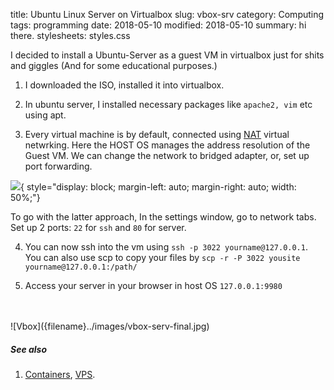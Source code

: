 title: Ubuntu Linux Server on Virtualbox
slug: vbox-srv
category: Computing
tags: programming
date: 2018-05-10
modified: 2018-05-10
summary: hi there.
stylesheets: styles.css
<!--Status: draft-->
I decided to install a Ubuntu-Server as a guest VM in virtualbox just for shits and giggles (And for some educational purposes.)

1. I downloaded the ISO, installed it into virtualbox.

2. In ubuntu server, I installed necessary packages like `apache2, vim` etc using apt.

3. Every virtual machine is by default, connected using [NAT](https://en.wikipedia.org/wiki/Network_address_translation) virtual netwrking. Here the HOST OS manages the address resolution of the Guest VM. We can change the network to bridged adapter, or, set up port forwarding. 

![]({filename}../images/nat_port_forwarding.jpg){  style="display: block; margin-left: auto; margin-right: auto; width: 50%;"}

To go with the latter approach, In the settings window, go to network tabs. Set up 2 ports: `22` for `ssh` and `80` for server.

4. You can now ssh into the vm using `ssh -p 3022 yourname@127.0.0.1`. You can also use scp to copy your files by `scp -r -P 3022 yousite yourname@127.0.0.1:/path/`

5. Access your server in your browser in host OS `127.0.0.1:9980`
<br/>
<br/>
![Vbox]({filename}../images/vbox-serv-final.jpg)


##### See also
1. [Containers](https://en.wikipedia.org/wiki/Operating-system-level_virtualization), [VPS](https://en.wikipedia.org/wiki/Virtual_private_server).
